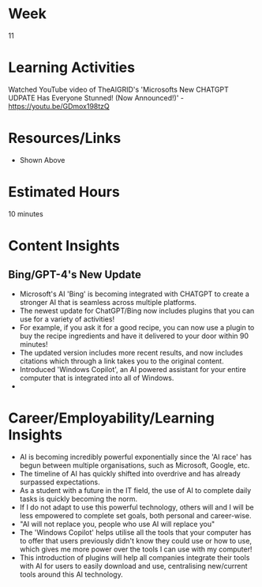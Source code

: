 # Week
11
# Learning Activities
Watched YouTube video of TheAIGRID's 'Microsofts New CHATGPT UDPATE Has Everyone Stunned! (Now Announced!)' - https://youtu.be/GDmox198tzQ         
# Resources/Links
- Shown Above
# Estimated Hours
10 minutes
# Content Insights
## Bing/GPT-4's New Update  
- Microsoft's AI 'Bing' is becoming integrated with CHATGPT to create a stronger AI that is seamless across multiple platforms.   
- The newest update for ChatGPT/Bing now includes plugins that you can use for a variety of activities!           
- For example, if you ask it for a good recipe, you can now use a plugin to buy the recipe ingredients and have it delivered to your door within 90 minutes!
- The updated version includes more recent results, and now includes citations which through a link takes you to the original content.          
- Introduced 'Windows Copilot', an AI powered assistant for your entire computer that is integrated into all of Windows.      
- 
# Career/Employability/Learning Insights
- AI is becoming incredibly powerful exponentially since the 'AI race' has begun between multiple organisations, such as Microsoft, Google, etc.              
- The timeline of AI has quickly shifted into overdrive and has already surpassed expectations.         
- As a student with a future in the IT field, the use of AI to complete daily tasks is quickly becoming the norm.        
- If I do not adapt to use this powerful technology, others will and I will be less empowered to complete set goals, both personal and career-wise.       
- "AI will not replace you, people who use AI will replace you"         
- The 'Windows Copilot' helps utilise all the tools that your computer has to offer that users previously didn't know they could use or how to use, which gives me more power over the tools I can use with my computer!           
- This introduction of plugins will help all companies integrate their tools with AI for users to easily download and use, centralising new/current tools around this AI technology.       